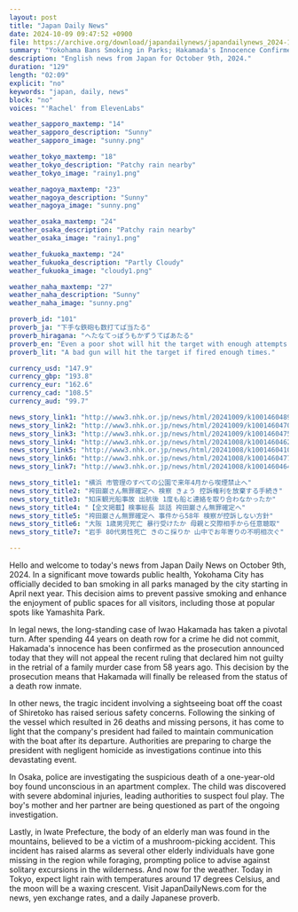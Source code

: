 ```yaml
---
layout: post
title: "Japan Daily News"
date: 2024-10-09 09:47:52 +0900
file: https://archive.org/download/japandailynews/japandailynews_2024-10-09.mp3
summary: "Yokohama Bans Smoking in Parks; Hakamada's Innocence Confirmed, & more…"
description: "English news from Japan for October 9th, 2024."
duration: "129"
length: "02:09"
explicit: "no"
keywords: "japan, daily, news"
block: "no"
voices: "'Rachel' from ElevenLabs"

weather_sapporo_maxtemp: "14"
weather_sapporo_description: "Sunny"
weather_sapporo_image: "sunny.png"

weather_tokyo_maxtemp: "18"
weather_tokyo_description: "Patchy rain nearby"
weather_tokyo_image: "rainy1.png"

weather_nagoya_maxtemp: "23"
weather_nagoya_description: "Sunny"
weather_nagoya_image: "sunny.png"

weather_osaka_maxtemp: "24"
weather_osaka_description: "Patchy rain nearby"
weather_osaka_image: "rainy1.png"

weather_fukuoka_maxtemp: "24"
weather_fukuoka_description: "Partly Cloudy"
weather_fukuoka_image: "cloudy1.png"

weather_naha_maxtemp: "27"
weather_naha_description: "Sunny"
weather_naha_image: "sunny.png"

proverb_id: "101"
proverb_ja: "下手な鉄砲も数打てば当たる"
proverb_hiragana: "へたなてっぽうもかずうてばあたる"
proverb_en: "Even a poor shot will hit the target with enough attempts."
proverb_lit: "A bad gun will hit the target if fired enough times."

currency_usd: "147.9"
currency_gbp: "193.8"
currency_eur: "162.6"
currency_cad: "108.5"
currency_aud: "99.7"

news_story_link1: "http://www3.nhk.or.jp/news/html/20241009/k10014604891000.html"
news_story_link2: "http://www3.nhk.or.jp/news/html/20241009/k10014604701000.html"
news_story_link3: "http://www3.nhk.or.jp/news/html/20241009/k10014604751000.html"
news_story_link4: "http://www3.nhk.or.jp/news/html/20241008/k10014604621000.html"
news_story_link5: "http://www3.nhk.or.jp/news/html/20241008/k10014604101000.html"
news_story_link6: "http://www3.nhk.or.jp/news/html/20241008/k10014604771000.html"
news_story_link7: "http://www3.nhk.or.jp/news/html/20241008/k10014604641000.html"

news_story_title1: "横浜 市管理のすべての公園で来年4月から喫煙禁止へ"
news_story_title2: "袴田巌さん無罪確定へ 検察 きょう 控訴権利を放棄する手続き"
news_story_title3: "知床観光船事故 出航後 1度も船と連絡を取り合わなかったか"
news_story_title4: "【全文掲載】検事総長 談話 袴田巌さん無罪確定へ"
news_story_title5: "袴田巌さん無罪確定へ 事件から58年 検察が控訴しない方針"
news_story_title6: "大阪 1歳男児死亡 暴行受けたか 母親と交際相手から任意聴取"
news_story_title7: "岩手 80代男性死亡 きのこ採りか 山中でお年寄りの不明相次ぐ"

---
```


Hello and welcome to today's news from Japan Daily News on October 9th, 2024. In a significant move towards public health, Yokohama City has officially decided to ban smoking in all parks managed by the city starting in April next year. This decision aims to prevent passive smoking and enhance the enjoyment of public spaces for all visitors, including those at popular spots like Yamashita Park.

In legal news, the long-standing case of Iwao Hakamada has taken a pivotal turn. After spending 44 years on death row for a crime he did not commit, Hakamada's innocence has been confirmed as the prosecution announced today that they will not appeal the recent ruling that declared him not guilty in the retrial of a family murder case from 58 years ago. This decision by the prosecution means that Hakamada will finally be released from the status of a death row inmate.

In other news, the tragic incident involving a sightseeing boat off the coast of Shiretoko has raised serious safety concerns. Following the sinking of the vessel which resulted in 26 deaths and missing persons, it has come to light that the company's president had failed to maintain communication with the boat after its departure. Authorities are preparing to charge the president with negligent homicide as investigations continue into this devastating event.

In Osaka, police are investigating the suspicious death of a one-year-old boy found unconscious in an apartment complex. The child was discovered with severe abdominal injuries, leading authorities to suspect foul play. The boy's mother and her partner are being questioned as part of the ongoing investigation.

Lastly, in Iwate Prefecture, the body of an elderly man was found in the mountains, believed to be a victim of a mushroom-picking accident. This incident has raised alarms as several other elderly individuals have gone missing in the region while foraging, prompting police to advise against solitary excursions in the wilderness. And now for the weather. Today in Tokyo, expect light rain with temperatures around 17 degrees Celsius, and the moon will be a waxing crescent.  Visit JapanDailyNews.com for the news, yen exchange rates, and a daily Japanese proverb.
